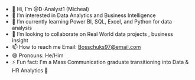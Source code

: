 


- 👋 Hi, I’m @D-Analyst1 (Micheal)
- 👀 I’m interested in Data Analytics and Business Intelligence
- 🌱 I’m currently learning Power BI, SQL, Excel, and Python for data analysis 
- 💞️ I’m looking to collaborate on Real World data projects , business insight
- 📫 How to reach me Email: Bosschuks97@email.com 
- 😄 Pronouns: He/Him  
- ⚡ Fun fact: I'm a Mass Communication graduate transitioning into Data & HR Analytics 🚀

<!---
D-Analyst1/D-Analyst1 is a ✨ special ✨ repository because its `README.md` (this file) appears on your GitHub profile.
You can click the Preview link to take a look at your changes.
--->
